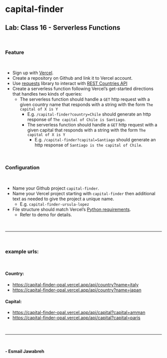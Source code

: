 # capital-finder

## Lab: Class 16 - Serverless Functions
<br>

### Feature 
<br>

- Sign up with [Vercel](https://vercel.com/docs/concepts/get-started/deploy).
- Create a repository on Github and link it to Vercel account.
- Use [requests](https://requests.readthedocs.io/en/latest/) library to interact with [REST Countries API](https://restcountries.com/#rest-countries)
- Create a serverless function following Vercel’s get-started directions that handles two kinds of queries:
    - The serverless function should handle a `GET` http request with a given country name that responds with a string with the form `The capital of X is Y`
        - E.g. `/capital-finder?country=Chile` should generate an http response of `The capital of Chile is Santiago`.
        - The serverless function should handle a `GET` http request with a given capital that responds with a string with the form `The capital of X is Y`
            - E.g. `/capital-finder?capital=Santiago` should generate an http response of `Santiago is the capital of Chile`.

<br>

### Configuration
<br>

- Name your Github project `capital-finder`.
- Name your Vercel project starting with `capital-finder` then additional text as needed to give the project a unique name.
    - E.g. `capital-finder-ursula-lopez`
- File structure should match Vercel’s [Python requirements](https://vercel.com/docs/concepts/functions/serverless-functions/supported-languages#python).
    - Refer to demo for details.

<br>

---
<br>

### example urls:
<br>

#### Country:
- https://capital-finder-opal.vercel.app/api/country?name=italy
- https://capital-finder-opal.vercel.app/api/country?name=japan

#### Capital: 
- https://capital-finder-opal.vercel.app/api/capital?capital=amman
- https://capital-finder-opal.vercel.app/api/capital?capital=paris

<br>

---
<br>

**- Esmail Jawabreh**